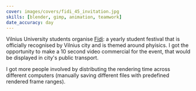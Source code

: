 ```yaml
---
cover: images/covers/fidi_45_invitation.jpg
skills: [blender, gimp, animation, teamwork]
date_accuracy: day
---
```


Vilnius University students organise [Fidi](http://www.fidi.lt): a yearly student festival that is officially recognised by Vilnius city and is themed around phyisics. I got the opportunity to make a 10 second video commercial for the event, that would be displayed in city's public transport.

I got more people involved by distributing the rendering time across different computers (manually saving different files with predefined rendered frame ranges).
